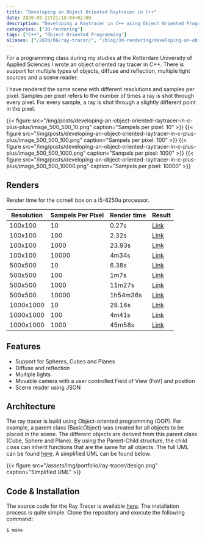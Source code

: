 ```yaml
---
title: "Developing an Object Oriented Raytracer in C++"
date: 2020-08-21T21:15:04+02:00
description: "Developing a Raytracer in C++ using Object Oriented Programming, with support for multiple types of objects, diffuse and reflection, multiple light sources and a scene reader."
categories: ["3D-rendering"]
tags: ["C++", "Object Oriented Programming"]
aliases: ["/2020/08/ray-tracer/", "/blog/3d-rendering/developing-an-object-oriented-raytracer-in-c-plus-plus/"]
---
```


For a programming class during my studies at the Rotterdam University of Applied Sciences I wrote an object oriented ray tracer in C++. There is support for multiple types of objects, diffuse and reflection, multiple light sources and a scene reader.

I have rendered the same scene with different resolutions and samples per pixel. Samples per pixel refers to the number of times a ray is shot through every pixel. For every sample, a ray is shot through a slightly different point in the pixel.

  {{< figure src="/img/posts/developing-an-object-oriented-raytracer-in-c-plus-plus/image_500_500_10.png"    caption="Sampels per pixel: 10" >}}
  {{< figure src="/img/posts/developing-an-object-oriented-raytracer-in-c-plus-plus/image_500_500_100.png"   caption="Sampels per pixel: 100" >}}
  {{< figure src="/img/posts/developing-an-object-oriented-raytracer-in-c-plus-plus/image_500_500_1000.png"  caption="Sampels per pixel: 1000" >}}
  {{< figure src="/img/posts/developing-an-object-oriented-raytracer-in-c-plus-plus/image_500_500_10000.png" caption="Sampels per pixel: 10000" >}}

## Renders
Render time for the cornell box on a i5-8250u processor. 

| Resolution    | Sampels Per Pixel| Render time| Result                                                          |
| ------------- |------------------| -----------|-----------------------------------------------------------------|
| 100x100       | 10               | 0.27s      |[Link](/img/posts/developing-an-object-oriented-raytracer-in-c-plus-plus/image_100_100_10.png)    |
| 100x100       | 100              | 2.32s      |[Link](/assets/img/posts/developing-an-object-oriented-raytracer-in-c-plus-plus/image_100_100_100.png)   |
| 100x100       | 1000             | 23.93s     |[Link](/assets/img/posts/developing-an-object-oriented-raytracer-in-c-plus-plus/image_100_100_1000.png)  |
| 100x100       | 10000            | 4m34s      |[Link](/assets/img/posts/developing-an-object-oriented-raytracer-in-c-plus-plus/image_100_100_10000.png) |
| 500x500       | 10               | 6.38s      |[Link](/assets/img/posts/developing-an-object-oriented-raytracer-in-c-plus-plus/image_500_500_10.png)    |
| 500x500       | 100              | 1m7s       |[Link](/assets/img/posts/developing-an-object-oriented-raytracer-in-c-plus-plus/image_500_500_100.png)   |
| 500x500       | 1000             | 11m27s     |[Link](/assets/img/posts/developing-an-object-oriented-raytracer-in-c-plus-plus/image_500_500_1000.png)  |
| 500x500       | 10000            | 1h54m36s   |[Link](/assets/img/posts/developing-an-object-oriented-raytracer-in-c-plus-plus/image_500_500_10000.png) |
| 1000x1000     | 10               | 28.16s     |[Link](/assets/img/posts/developing-an-object-oriented-raytracer-in-c-plus-plus/image_1000_1000_10.png)  |
| 1000x1000     | 100              | 4m41s      |[Link](/assets/img/posts/developing-an-object-oriented-raytracer-in-c-plus-plus/image_1000_1000_100.png) |
| 1000x1000     | 1000             | 45m58s     |[Link](/assets/img/posts/developing-an-object-oriented-raytracer-in-c-plus-plus/image_1000_1000_1000.png)|

## Features
* Support for Spheres, Cubes and Planes
* Diffuse and reflection
* Multiple lights
* Movable camera with a user controlled Field of View (FoV) and position
* Scene reader using JSON

## Architecture

The ray tracer is build using Object-oriented programming (OOP). For example, a parent class (BasicObject) was created for all objects to be placed in the scene. The different objects are derived from this parent class (Cube, Sphere and Plane). By using the Parent-Child structure, the child class can inherit functions that are the same for all objects. The full UML can be found [here](https://raw.githubusercontent.com/niekvleeuwen/ray-tracer/master/UML.png). A simplified UML can be found below.

{{< figure src="/assets/img/portfolio/ray-tracer/design.png" caption="Simplified UML" >}}

## Code & Installation

The source code for the Ray Tracer is available [here](https://github.com/niekvleeuwen/ray-tracer). The installation process is quite simple. Clone the repository and execute the following command:

```shell
$ make
```